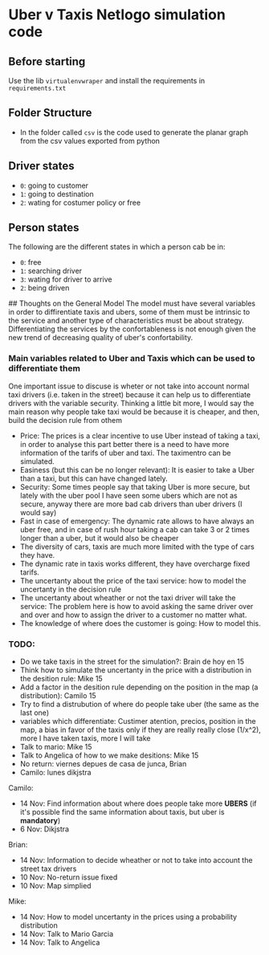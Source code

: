 # Uber v Taxis Netlogo simulation code

## Before starting

Use the lib `virtualenvwraper` and install the requirements in `requirements.txt`

## Folder Structure
* In the folder called `csv` is the code used to generate the planar graph from the csv values exported from python

## Driver states
* `0`: going to customer
* `1`: going to destination
* `2`: wating for costumer policy or free

## Person states
The following are the different states in which a person cab be in:
* `0`: free
* `1`: searching driver
* `3`: wating for driver to arrive
* `2`: being driven

## Thoughts on the General Model
The model must have several variables in order to diffirentiate taxis and ubers, some of them must be intrinsic to the service and another type of characteristics must be about strategy. Differentiating the services by the confortableness is not enough given the new trend of decreasing quality of uber's confortability.

### Main variables related to Uber and Taxis which can be used to differentiate them
One important issue to discuse is wheter or not take into account normal taxi drivers (i.e. taken in the street) because it can help us to differentiate drivers with the variable security. Thinking a little bit more, I would say the main reason why people take taxi would be because it is cheaper, and then, build the decision rule from othem
* Price: The prices is a clear incentive to use Uber instead of taking a taxi, in order to analyse this part better there is a need to have more information of the tarifs of uber and taxi. The taximentro can be simulated.
* Easiness (but this can be no longer relevant): It is easier to take a Uber than a taxi, but this can have changed lately.
* Security: Some times people say that taking Uber is more secure, but lately with the uber pool I have seen some ubers which are not as secure, anyway there are more bad cab drivers than uber drivers (I would say)
* Fast in case of emergency: The dynamic rate allows to have always an uber free, and in case of rush hour taking a cab can take 3 or 2 times longer than a uber, but it would also be cheaper
* The diversity of cars, taxis are much more limited with the type of cars they have.
* The dynamic rate in taxis works different, they have overcharge fixed tarifs.
* The uncertanty about the price of the taxi service: how to model the uncertanty in the decision rule
* The uncertanty about wheather or not the taxi driver will take the service: The problem here is how to avoid asking the same driver over and over and how to assign the driver to a customer no matter what.
* The knowledge of where does the customer is going: How to model this.

### TODO:
* Do we take taxis in the street for the simulation?: Brain de hoy en 15
* Think how to simulate the uncertanty in the price with a distribution in the desition rule: Mike 15
* Add a factor in the desition rule depending on the position in the map (a distribution): Camilo 15
* Try to find a distrubution of where do people take uber (the same as the last one)
* variables which differentiate: Custimer atention, precios, position in the map, a bias in favor of the taxis only if they are really really close (1/x^2), more I have taken taxis, more I will take
* Talk to mario: Mike 15
* Talk to Angelica of how to we make desitions: Mike 15
* No return: viernes depues de casa de junca, Brian
* Camilo: lunes dikjstra

Camilo:
* 14 Nov: Find information about where does people take more **UBERS** (if it's possible find the same information about taxis, but uber is **mandatory**)
* 6 Nov: Dikjstra

Brian:
* 14 Nov: Information to decide wheather or not to take into account the street tax drivers
* 10 Nov: No-return issue fixed
* 10 Nov: Map simplied

Mike:
* 14 Nov: How to model uncertanty in the prices using a probability distribution
* 14 Nov: Talk to Mario Garcia
* 14 Nov: Talk to Angelica


